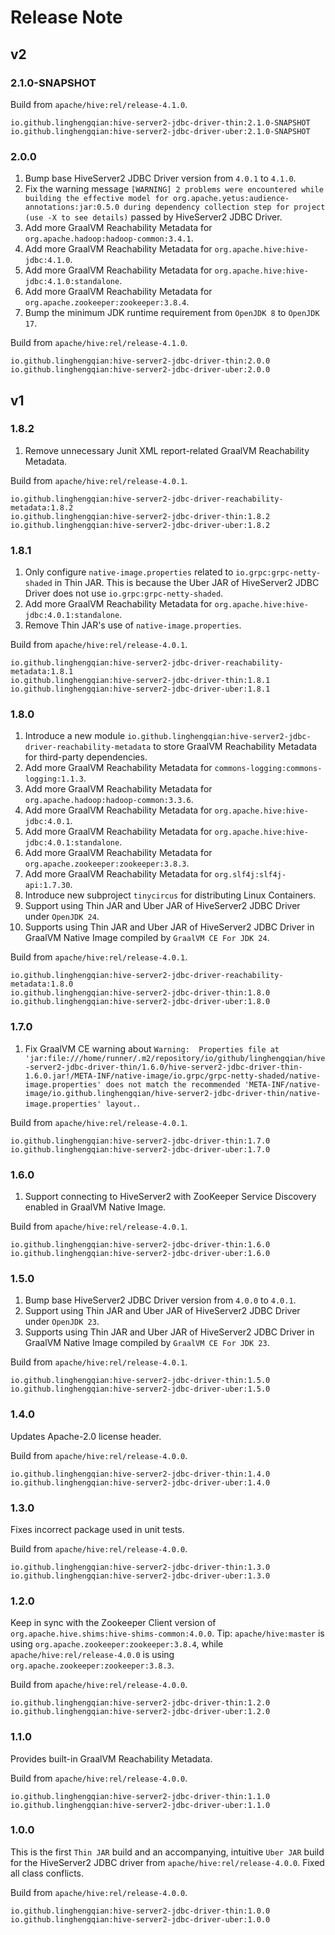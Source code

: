 # Release Note

## v2

### 2.1.0-SNAPSHOT

Build from `apache/hive:rel/release-4.1.0`.

```
io.github.linghengqian:hive-server2-jdbc-driver-thin:2.1.0-SNAPSHOT
io.github.linghengqian:hive-server2-jdbc-driver-uber:2.1.0-SNAPSHOT
```

### 2.0.0

1. Bump base HiveServer2 JDBC Driver version from `4.0.1` to `4.1.0`.
2. Fix the warning message
   `[WARNING] 2 problems were encountered while building the effective model for org.apache.yetus:audience-annotations:jar:0.5.0 during dependency collection step for project (use -X to see details)`
   passed by HiveServer2 JDBC Driver.
3. Add more GraalVM Reachability Metadata for `org.apache.hadoop:hadoop-common:3.4.1`.
4. Add more GraalVM Reachability Metadata for `org.apache.hive:hive-jdbc:4.1.0`.
5. Add more GraalVM Reachability Metadata for `org.apache.hive:hive-jdbc:4.1.0:standalone`.
6. Add more GraalVM Reachability Metadata for `org.apache.zookeeper:zookeeper:3.8.4`.
7. Bump the minimum JDK runtime requirement from `OpenJDK 8` to `OpenJDK 17`.

Build from `apache/hive:rel/release-4.1.0`.

```
io.github.linghengqian:hive-server2-jdbc-driver-thin:2.0.0
io.github.linghengqian:hive-server2-jdbc-driver-uber:2.0.0
```

## v1

### 1.8.2

1. Remove unnecessary Junit XML report-related GraalVM Reachability Metadata.

Build from `apache/hive:rel/release-4.0.1`.

```
io.github.linghengqian:hive-server2-jdbc-driver-reachability-metadata:1.8.2
io.github.linghengqian:hive-server2-jdbc-driver-thin:1.8.2
io.github.linghengqian:hive-server2-jdbc-driver-uber:1.8.2
```

### 1.8.1

1. Only configure `native-image.properties` related to `io.grpc:grpc-netty-shaded` in Thin JAR.
   This is because the Uber JAR of HiveServer2 JDBC Driver does not use `io.grpc:grpc-netty-shaded`.
2. Add more GraalVM Reachability Metadata for `org.apache.hive:hive-jdbc:4.0.1:standalone`.
3. Remove Thin JAR's use of `native-image.properties`.

Build from `apache/hive:rel/release-4.0.1`.

```
io.github.linghengqian:hive-server2-jdbc-driver-reachability-metadata:1.8.1
io.github.linghengqian:hive-server2-jdbc-driver-thin:1.8.1
io.github.linghengqian:hive-server2-jdbc-driver-uber:1.8.1
```

### 1.8.0

1. Introduce a new module `io.github.linghengqian:hive-server2-jdbc-driver-reachability-metadata` to store GraalVM Reachability Metadata for third-party dependencies.
2. Add more GraalVM Reachability Metadata for `commons-logging:commons-logging:1.1.3`.
3. Add more GraalVM Reachability Metadata for `org.apache.hadoop:hadoop-common:3.3.6`.
4. Add more GraalVM Reachability Metadata for `org.apache.hive:hive-jdbc:4.0.1`.
5. Add more GraalVM Reachability Metadata for `org.apache.hive:hive-jdbc:4.0.1:standalone`.
6. Add more GraalVM Reachability Metadata for `org.apache.zookeeper:zookeeper:3.8.3`.
7. Add more GraalVM Reachability Metadata for `org.slf4j:slf4j-api:1.7.30`.
8. Introduce new subproject `tinycircus` for distributing Linux Containers.
9. Support using Thin JAR and Uber JAR of HiveServer2 JDBC Driver under `OpenJDK 24`.
10. Supports using Thin JAR and Uber JAR of HiveServer2 JDBC Driver in GraalVM Native Image compiled by `GraalVM CE For JDK 24`.

Build from `apache/hive:rel/release-4.0.1`.

```
io.github.linghengqian:hive-server2-jdbc-driver-reachability-metadata:1.8.0
io.github.linghengqian:hive-server2-jdbc-driver-thin:1.8.0
io.github.linghengqian:hive-server2-jdbc-driver-uber:1.8.0
```

### 1.7.0

1. Fix GraalVM CE warning about
`Warning:  Properties file at 'jar:file:///home/runner/.m2/repository/io/github/linghengqian/hive-server2-jdbc-driver-thin/1.6.0/hive-server2-jdbc-driver-thin-1.6.0.jar!/META-INF/native-image/io.grpc/grpc-netty-shaded/native-image.properties' does not match the recommended 'META-INF/native-image/io.github.linghengqian/hive-server2-jdbc-driver-thin/native-image.properties' layout.`.

Build from `apache/hive:rel/release-4.0.1`.

```
io.github.linghengqian:hive-server2-jdbc-driver-thin:1.7.0
io.github.linghengqian:hive-server2-jdbc-driver-uber:1.7.0
```

### 1.6.0

1. Support connecting to HiveServer2 with ZooKeeper Service Discovery enabled in GraalVM Native Image.

Build from `apache/hive:rel/release-4.0.1`.

```
io.github.linghengqian:hive-server2-jdbc-driver-thin:1.6.0
io.github.linghengqian:hive-server2-jdbc-driver-uber:1.6.0
```

### 1.5.0

1. Bump base HiveServer2 JDBC Driver version from `4.0.0` to `4.0.1`.
2. Support using Thin JAR and Uber JAR of HiveServer2 JDBC Driver under `OpenJDK 23`.
3. Supports using Thin JAR and Uber JAR of HiveServer2 JDBC Driver in GraalVM Native Image compiled by `GraalVM CE For JDK 23`.

Build from `apache/hive:rel/release-4.0.1`.

```
io.github.linghengqian:hive-server2-jdbc-driver-thin:1.5.0
io.github.linghengqian:hive-server2-jdbc-driver-uber:1.5.0
```

### 1.4.0

Updates Apache-2.0 license header.

Build from `apache/hive:rel/release-4.0.0`.

```
io.github.linghengqian:hive-server2-jdbc-driver-thin:1.4.0
io.github.linghengqian:hive-server2-jdbc-driver-uber:1.4.0
```

### 1.3.0

Fixes incorrect package used in unit tests.

Build from `apache/hive:rel/release-4.0.0`.

```
io.github.linghengqian:hive-server2-jdbc-driver-thin:1.3.0
io.github.linghengqian:hive-server2-jdbc-driver-uber:1.3.0
```

### 1.2.0

Keep in sync with the Zookeeper Client version of `org.apache.hive.shims:hive-shims-common:4.0.0`.
Tip: `apache/hive:master` is using `org.apache.zookeeper:zookeeper:3.8.4`,
while `apache/hive:rel/release-4.0.0` is using `org.apache.zookeeper:zookeeper:3.8.3`.

Build from `apache/hive:rel/release-4.0.0`.

```
io.github.linghengqian:hive-server2-jdbc-driver-thin:1.2.0
io.github.linghengqian:hive-server2-jdbc-driver-uber:1.2.0
```

### 1.1.0

Provides built-in GraalVM Reachability Metadata.

Build from `apache/hive:rel/release-4.0.0`.

```
io.github.linghengqian:hive-server2-jdbc-driver-thin:1.1.0
io.github.linghengqian:hive-server2-jdbc-driver-uber:1.1.0
```

### 1.0.0

This is the first `Thin JAR` build and an accompanying, intuitive `Uber JAR` build for the HiveServer2 JDBC driver from
`apache/hive:rel/release-4.0.0`.
Fixed all class conflicts.

Build from `apache/hive:rel/release-4.0.0`.

```
io.github.linghengqian:hive-server2-jdbc-driver-thin:1.0.0
io.github.linghengqian:hive-server2-jdbc-driver-uber:1.0.0
```

